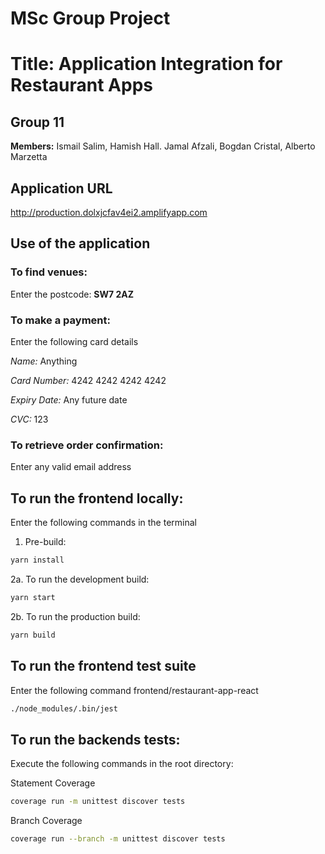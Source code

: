 # MSc Group Project
# Title: Application Integration for Restaurant Apps
## Group 11
**Members:** Ismail Salim, Hamish Hall. Jamal Afzali, Bogdan Cristal, Alberto Marzetta

## Application URL
http://production.dolxjcfav4ei2.amplifyapp.com

## Use of the application
### To find venues:
Enter the postcode: **SW7 2AZ**

### To make a payment:
Enter the following card details

*Name:* Anything

*Card Number:* 4242 4242 4242 4242

*Expiry Date:* Any future date

*CVC:* 123

### To retrieve order confirmation:
Enter any valid email address

## To run the frontend locally:
Enter the following commands in the terminal

1. Pre-build: 
```bash
yarn install
```

2a. To run the development build:
```bash
yarn start
```

2b. To run the production build:
```bash
yarn build
```

## To run the frontend test suite
Enter the following command frontend/restaurant-app-react
```bash
./node_modules/.bin/jest
```

## To run the backends tests:
Execute the following commands in the root directory:

Statement Coverage
```bash
coverage run -m unittest discover tests
```
Branch Coverage
```bash
coverage run --branch -m unittest discover tests
```
